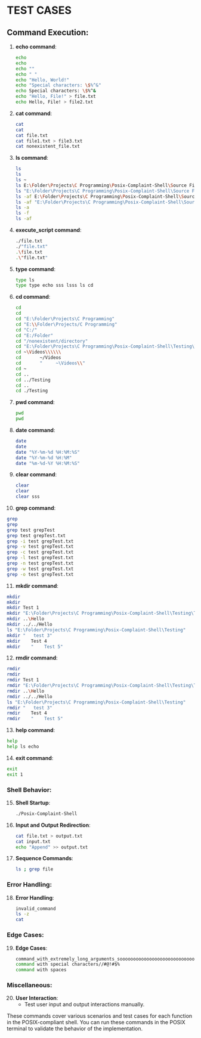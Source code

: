 # TEST CASES

## Command Execution:

1. **echo command**:
   ```bash
   echo
   echo              
   echo ""
   echo " "
   echo "Hello, World!"
   echo "Special characters: \$%^&"
   echo Special characters: \$%^&
   echo "Hello, File!" > file.txt
   echo Hello, File! > file2.txt
   ```
 
2. **cat command**:
   ```bash
   cat
   cat 
   cat file.txt
   cat file1.txt > file3.txt
   cat nonexistent_file.txt
   ```

3. **ls command**:
   ```bash
   ls
   ls 
   ls ~
   ls E:\Folder\Projects\C Programming\Posix-Complaint-Shell\Source Files
   ls "E:\Folder\Projects\C Programming\Posix-Complaint-Shell\Source Files"
   ls -af E:\Folder\Projects\C Programming\Posix-Complaint-Shell\Source Files
   ls -af "E:\Folder\Projects\C Programming\Posix-Complaint-Shell\Source Files"
   ls -a
   ls -f
   ls -af
   ```

4. **execute_script command**:
   ```bash
   ./file.txt
   ./"file.txt"
   .\file.txt
   .\"file.txt"
   ```

5. **type command**:
   ```bash
   type ls
   type type echo sss lsss ls cd  
   ```

6. **cd command**:
   ```bash
   cd
   cd 
   cd "E:\Folder\Projects\C Programming"
   cd "E:\\Folder\Projects/C Programming"
   cd "C:/"
   cd "E:/Folder"
   cd "/nonexistent/directory"
   cd "E:\Folder\Projects\C Programming\Posix-Complaint-Shell\Testing\Test assets"
   cd ~\Videos\\\\\\
   cd       ~/Videos
   cd       "     ~\Videos\\"
   cd ~
   cd ..
   cd ../Testing
   cd ..
   cd ./Testing
   ```

7. **pwd command**:
   ```bash
   pwd
   pwd 
   ```

8. **date command**:
   ```bash
   date
   date 
   date "%Y-%m-%d %H:%M:%S"
   date "%Y-%m-%d %H:%M"
   date "%m-%d-%Y %H:%M:%S" 
   ```

9. **clear command**:
   ```bash
   clear
   clear 
   clear sss
   ```

10. **grep command**:
   ```bash
   grep
   grep 
   grep test grepTest
   grep test grepTest.txt
   grep -i test grepTest.txt
   grep -v test grepTest.txt
   grep -c test grepTest.txt
   grep -l test grepTest.txt
   grep -n test grepTest.txt
   grep -w test grepTest.txt
   grep -o test grepTest.txt
   ```

11. **mkdir command**:
   ```bash
   mkdir
   mkdir            
   mkdir Test 1
   mkdir "E:\Folder\Projects\C Programming\Posix-Complaint-Shell\Testing\Test 2"
   mkdir ..\Hello
   mkdir ../../Hello
   ls "E:\Folder\Projects\C Programming\Posix-Complaint-Shell\Testing"
   mkdir "   test 3"
   mkdir    Test 4 
   mkdir    "    Test 5"
   ```

12. **rmdir command**:
   ```bash
   rmdir
   rmdir            
   rmdir Test 1
   rmdir "E:\Folder\Projects\C Programming\Posix-Complaint-Shell\Testing\Test 2"
   rmdir ..\Hello
   rmdir ../../Hello
   ls "E:\Folder\Projects\C Programming\Posix-Complaint-Shell\Testing"
   rmdir "   test 3"
   rmdir    Test 4 
   rmdir    "    Test 5"
   ```

13. **help command**:
   ```bash
   help
   help ls echo 
   ```

14. **exit command**:
   ```bash
   exit
   exit 1
   ```

### Shell Behavior:

15. **Shell Startup**:
    ```bash
    ./Posix-Complaint-Shell
    ```

16. **Input and Output Redirection**:
    ```bash
    cat file.txt > output.txt
    cat input.txt
    echo "Append" >> output.txt
    ```

17. **Sequence Commands**:
    ```bash
    ls ; grep file
    ```

### Error Handling:

18. **Error Handling**:
    ```bash
    invalid_command
    ls -z
    cat
    ```

### Edge Cases:

19. **Edge Cases**:
    ```bash
    command_with_extremely_long_arguments_sooooooooooooooooooooooooooooooooooooo_looooooooooooong sooooooooooooooooooooooooooooooooooooo_looooooooooooongsssssssssssssssssssssss
    command with special characters//#@!#$%
    command with spaces
    
    ```

### Miscellaneous:

20. **User Interaction**:
    - Test user input and output interactions manually.

These commands cover various scenarios and test cases for each function in the POSIX-compliant shell. You can run these commands in the POSIX terminal to validate the behavior of the implementation.